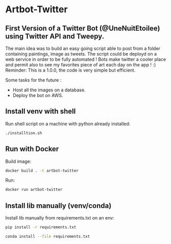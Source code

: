 # Artbot-Twitter
## First Version of a Twitter Bot (@UneNuitEtoilee) using Twitter API and Tweepy.
The main idea was to build an easy going script able to post from a folder containing paintings, image as tweets. The script could be deployd on a web service in order to be fully automated !
Bots make twitter a cooler place and permit also to see my favorites piece of art each day on the app ! :)
Reminder: This is a 1.0.0, the code is very simple but efficient.

Some tasks for the future : 
- Host all the images on a database.
- Deploy the bot on AWS.

## Install venv with shell
Run shell script on a machine with python already installed:
```bash
./installtion.sh
```

## Run with Docker
Build image:
```bash
docker build . -t artbot-twitter
```
Run:
```bash
docker run artbot-twitter
```

## Install lib manually (venv/conda)
Install lib manually from requirements.txt on an env:
```bash
pip install -r requirements.txt
```
```bash
conda install --file requirements.txt
```
